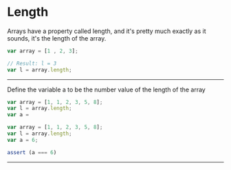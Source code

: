 # Length

Arrays have a property called length, and it's pretty much exactly as it sounds, it's the length of the array.

```javascript
var array = [1 , 2, 3];

// Result: l = 3
var l = array.length;
```

---

Define the variable a to be the number value of the length of the array

```js
var array = [1, 1, 2, 3, 5, 8];
var l = array.length;
var a = 
```

```js
var array = [1, 1, 2, 3, 5, 8];
var l = array.length;
var a = 6;
```

```js
assert (a === 6) 
```
---
